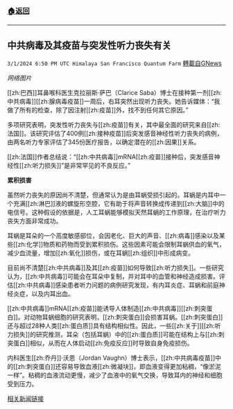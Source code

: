 ###  [:house:返回](README.md)
---


## 中共病毒及其疫苗与突发性听力丧失有关
`3/1/2024 6:50 PM UTC Himalaya San Francisco Quantum Farm` [轉載自GNews](https://gnews.org/articles/2357276)

*网络图片*

[[zh:巴西]]耳鼻喉科医生克拉丽斯·萨巴（Clarice Saba）博士在接种第一剂[[zh:中共病毒]][[zh:腺病毒疫苗]]一周后，右耳突然出现听力丧失。她告诉媒体：“我做了所有的检查，除了因注射[[zh:疫苗]]外，找不到任何其它原因。”

多项研究表明，突发性听力丧失与[[zh:疫苗]]有关，其中最全面的研究来自[[zh:法国]]。该研究评估了400例[[zh:接种疫苗]]后突发感音神经性听力丧失的病例，由两名听力专家评估了345份医疗报告，以确定潜在的[[zh:因果]]关系。

[[zh:法国]]作者总结说：“[[zh:中共病毒]]mRNA[[zh:疫苗]]接种后，突发感音神经性[[zh:听力损失]]”是非常罕见的不良反应。”

**累积损害**

虽然听力丧失的原因尚不清楚，但通常认为是由耳蜗受损引起的。耳蜗是内耳中一个充满[[zh:淋巴]]液的螺旋形空腔，它有助于将声音转换成传递到[[zh:大脑]]中的电信号。这种假设的依据是，人工耳蜗能够模拟天然耳蜗的工作原理，在治疗听力丧失方面非常成功。

耳蜗是耳朵的一个高度敏感部位，会因老化、巨大的声音、[[zh:病毒]]感染以及某些[[zh:化学]]物质和药物而受到累积损伤。这些因素可能会限制耳蜗供血的氧气，减少血流量，增加[[zh:氧化]]损伤，或在耳蜗[[zh:组织]]中形成病变。

目前尚不清楚[[zh:中共病毒]]及其[[zh:疫苗]]如何导致[[zh:听力损失]]。一些研究认为，[[zh:中共病毒]]可能会在耳朵中复制，并对耳中的血管和神经造成损害。评估[[zh:中共病毒]]感染患者听力问题的病例研究发现，有内耳炎症、耳蜗和前庭神经炎症，以及内耳出血。

[[zh:中共病毒]]mRNA[[zh:疫苗]]能诱导人体制造[[zh:中共病毒]][[zh:刺突蛋白]]。对动物耳蜗细胞的研究表明，[[zh:刺突蛋白]]会损害耳蜗。[[zh:刺突蛋白]]还与超过28种人类[[zh:蛋白质]]具有结构相似性。因此，一些[[zh:关于]][[zh:听力损失]]的研究推测，耳朵（包括耳蜗）中的[[zh:蛋白质]]可能在结构上与[[zh:刺突蛋白]]相似，从而在人体启动[[zh:免疫反应]]时导致自身免疫损伤。

内科医生[[zh:乔丹]]·沃恩（Jordan Vaughn）博士表示，[[zh:中共病毒疫苗]]中的[[zh:刺突蛋白]]还容易导致血液[[zh:微凝块]]，即血液变得更加粘稠，“像淤泥一样”。粘稠的血液流动更慢，减少了血液中的氧气交换，导致耳内的神经和细胞受到压力。


[相关新闻链接](https://www.theepochtimes.com/health/covid-19-and-its-vaccines-linked-to-sudden-hearing-loss-considered-an-emergency-doctor-5596182)
